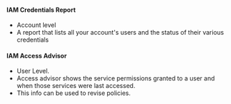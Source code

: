 #### IAM Credentials Report
- Account level
- A report that lists all your account's users and the status of their various credentials

#### IAM Access Advisor
- User Level.
- Access advisor shows the service permissions granted to a user and when those services were last accessed.
- This info can be used to revise policies.